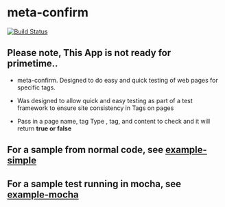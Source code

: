 

# meta-confirm

[![Build Status](https://travis-ci.org/CasparComputer/meta-confirm.svg)](https://travis-ci.org/CasparComputer/meta-confirm.svg)

## Please note, This App is not ready for primetime..

* meta-confirm.  Designed to do easy and quick testing of web pages for specific tags.

* Was designed to allow quick and easy testing as part of a test framework to ensure site consistency in Tags on pages

* Pass in a page name, tag Type , tag, and content to check and it will return <b>true or <b>false

## For a sample from normal code, see  [example-simple](https://github.com/CasparComputer/meta-confirm/blob/master/examples/example-simple.js)

## For a sample test running in mocha, see [example-mocha]()



